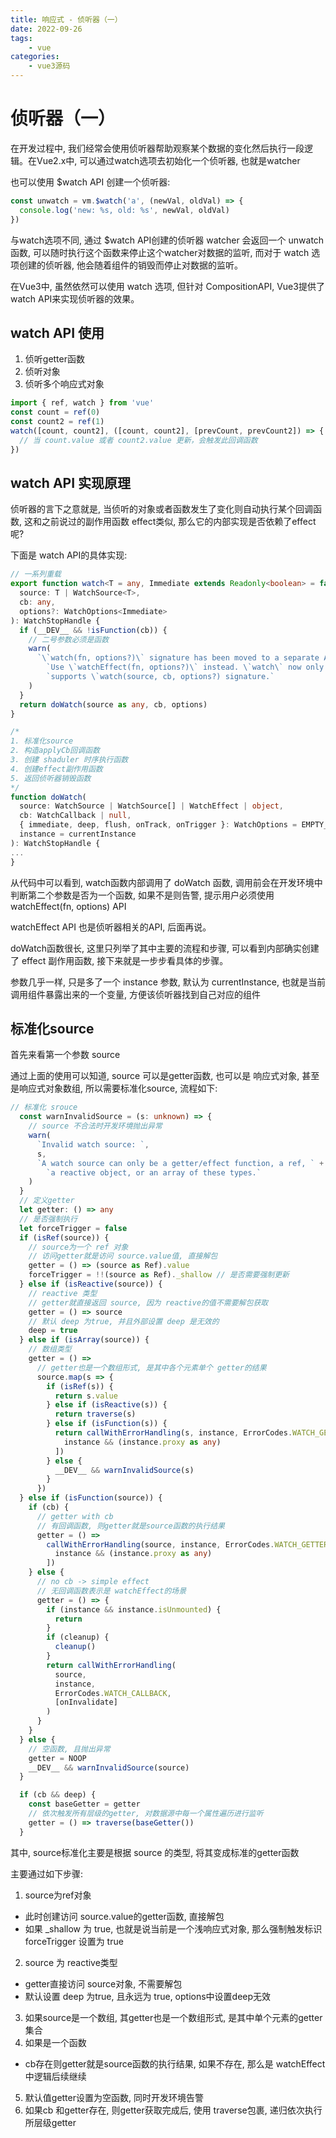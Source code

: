```yaml
---
title: 响应式 - 侦听器（一）
date: 2022-09-26
tags:
    - vue
categories:
    - vue3源码
---
```


# 侦听器（一）

在开发过程中, 我们经常会使用侦听器帮助观察某个数据的变化然后执行一段逻辑。在Vue2.x中, 可以通过watch选项去初始化一个侦听器, 也就是watcher

也可以使用 $watch API 创建一个侦听器:

```ts
const unwatch = vm.$watch('a', (newVal, oldVal) => {
  console.log('new: %s, old: %s', newVal, oldVal) 
})
```

与watch选项不同, 通过 $watch API创建的侦听器 watcher 会返回一个 unwatch函数, 可以随时执行这个函数来停止这个watcher对数据的监听, 而对于 watch 选项创建的侦听器, 他会随着组件的销毁而停止对数据的监听。

在Vue3中, 虽然依然可以使用 watch 选项, 但针对 CompositionAPI, Vue3提供了 watch API来实现侦听器的效果。

## watch API 使用

1. 侦听getter函数
2. 侦听对象
3. 侦听多个响应式对象

```ts
import { ref, watch } from 'vue' 
const count = ref(0) 
const count2 = ref(1) 
watch([count, count2], ([count, count2], [prevCount, prevCount2]) => { 
  // 当 count.value 或者 count2.value 更新，会触发此回调函数 
}) 
```

## watch API 实现原理

侦听器的言下之意就是, 当侦听的对象或者函数发生了变化则自动执行某个回调函数, 这和之前说过的副作用函数 effect类似, 那么它的内部实现是否依赖了effect呢?

下面是 watch API的具体实现:

```ts
// 一系列重载
export function watch<T = any, Immediate extends Readonly<boolean> = false>(
  source: T | WatchSource<T>,
  cb: any,
  options?: WatchOptions<Immediate>
): WatchStopHandle {
  if (__DEV__ && !isFunction(cb)) {
    // 二号参数必须是函数
    warn(
      `\`watch(fn, options?)\` signature has been moved to a separate API. ` +
        `Use \`watchEffect(fn, options?)\` instead. \`watch\` now only ` +
        `supports \`watch(source, cb, options?) signature.`
    )
  }
  return doWatch(source as any, cb, options)
}

/* 
1. 标准化source
2. 构造applyCb回调函数
3. 创建 shaduler 时序执行函数
4. 创建effect副作用函数
5. 返回侦听器销毁函数
*/
function doWatch(
  source: WatchSource | WatchSource[] | WatchEffect | object,
  cb: WatchCallback | null,
  { immediate, deep, flush, onTrack, onTrigger }: WatchOptions = EMPTY_OBJ,
  instance = currentInstance
): WatchStopHandle {
...
}
```

从代码中可以看到, watch函数内部调用了 doWatch 函数, 调用前会在开发环境中判断第二个参数是否为一个函数, 如果不是则告警, 提示用户必须使用 watchEffect(fn, options) API

watchEffect API 也是侦听器相关的API, 后面再说。

doWatch函数很长, 这里只列举了其中主要的流程和步骤, 可以看到内部确实创建了 effect 副作用函数, 接下来就是一步步看具体的步骤。

参数几乎一样, 只是多了一个 instance 参数, 默认为 currentInstance, 也就是当前调用组件暴露出来的一个变量, 方便该侦听器找到自己对应的组件

## 标准化source

首先来看第一个参数 source

通过上面的使用可以知道, source 可以是getter函数, 也可以是 响应式对象, 甚至是响应式对象数组, 所以需要标准化source, 流程如下:

```ts
// 标准化 srouce
  const warnInvalidSource = (s: unknown) => {
    // source 不合法时开发环境抛出异常
    warn(
      `Invalid watch source: `,
      s,
      `A watch source can only be a getter/effect function, a ref, ` +
        `a reactive object, or an array of these types.`
    )
  }
  // 定义getter
  let getter: () => any
  // 是否强制执行
  let forceTrigger = false
  if (isRef(source)) {
    // source为一个 ref 对象
    // 访问getter就是访问 source.value值, 直接解包
    getter = () => (source as Ref).value
    forceTrigger = !!(source as Ref)._shallow // 是否需要强制更新
  } else if (isReactive(source)) {
    // reactive 类型
    // getter就直接返回 source, 因为 reactive的值不需要解包获取
    getter = () => source
    // 默认 deep 为true, 并且外部设置 deep 是无效的
    deep = true
  } else if (isArray(source)) {
    // 数组类型
    getter = () =>
      // getter也是一个数组形式, 是其中各个元素单个 getter的结果
      source.map(s => {
        if (isRef(s)) {
          return s.value
        } else if (isReactive(s)) {
          return traverse(s)
        } else if (isFunction(s)) {
          return callWithErrorHandling(s, instance, ErrorCodes.WATCH_GETTER, [
            instance && (instance.proxy as any)
          ])
        } else {
          __DEV__ && warnInvalidSource(s)
        }
      })
  } else if (isFunction(source)) {
    if (cb) {
      // getter with cb
      // 有回调函数, 则getter就是source函数的执行结果
      getter = () =>
        callWithErrorHandling(source, instance, ErrorCodes.WATCH_GETTER, [
          instance && (instance.proxy as any)
        ])
    } else {
      // no cb -> simple effect
      // 无回调函数表示是 watchEffect的场景
      getter = () => {
        if (instance && instance.isUnmounted) {
          return
        }
        if (cleanup) {
          cleanup()
        }
        return callWithErrorHandling(
          source,
          instance,
          ErrorCodes.WATCH_CALLBACK,
          [onInvalidate]
        )
      }
    }
  } else {
    // 空函数, 且抛出异常
    getter = NOOP
    __DEV__ && warnInvalidSource(source)
  }

  if (cb && deep) {
    const baseGetter = getter
    // 依次触发所有层级的getter, 对数据源中每一个属性遍历进行监听
    getter = () => traverse(baseGetter())
  }
```

其中, source标准化主要是根据 source 的类型, 将其变成标准的getter函数

主要通过如下步骤: 

1. source为ref对象
  + 此时创建访问 source.value的getter函数, 直接解包
  + 如果 _shallow 为 true, 也就是说当前是一个浅响应式对象, 那么强制触发标识 forceTrigger 设置为 true
2. source 为 reactive类型
  + getter直接访问 source对象, 不需要解包 
  + 默认设置 deep 为true, 且永远为 true, options中设置deep无效
3. 如果source是一个数组, 其getter也是一个数组形式, 是其中单个元素的getter集合
4. 如果是一个函数
  + cb存在则getter就是source函数的执行结果, 如果不存在, 那么是 watchEffect中逻辑后续继续 
5. 默认值getter设置为空函数, 同时开发环境告警
6. 如果cb 和getter存在, 则getter获取完成后, 使用 traverse包裹, 递归依次执行所层级getter


